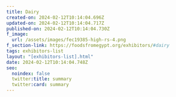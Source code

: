 ```yaml
---
title: Dairy
created-on: 2024-02-12T10:14:04.696Z
updated-on: 2024-02-12T10:14:04.717Z
published-on: 2024-02-12T10:14:04.730Z
f_image:
  url: /assets/images/fec19385-high-rs-4.png
f_section-link: https://foodsfromegypt.org/exhibitors/#dairy
tags: exhibitors-list
layout: "[exhibitors-list].html"
date: 2024-02-12T10:14:04.748Z
seo:
  noindex: false
  twitter:title: summary
  twitter:card: summary
---
```

